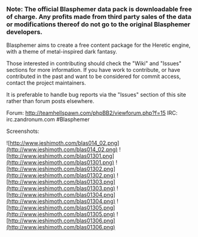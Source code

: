 ### Note: The official Blasphemer data pack is downloadable free of charge.  Any profits made from third party sales of the data or modifications thereof do not go to the original Blasphemer developers. ###

Blasphemer aims to create a free content package for the Heretic engine, with a theme of metal-inspired dark fantasy.

Those interested in contributing should check the "Wiki" and "Issues" sections for more information.  If you have work to contribute, or have contributed in the past and want to be considered for commit access, contact the project maintainers.

It is preferable to handle bug reports via the "Issues" section of this site rather than forum posts elsewhere.

Forum: http://teamhellspawn.com/phpBB2/viewforum.php?f=15
IRC: irc.zandronum.com #Blasphemer

Screenshots:

![http://www.jeshimoth.com/blas014_02.png](http://www.jeshimoth.com/blas014_02.png)
![http://www.jeshimoth.com/blas01301.png](http://www.jeshimoth.com/blas01301.png)
![http://www.jeshimoth.com/blas01302.png](http://www.jeshimoth.com/blas01302.png)
![http://www.jeshimoth.com/blas01303.png](http://www.jeshimoth.com/blas01303.png)
![http://www.jeshimoth.com/blas01304.png](http://www.jeshimoth.com/blas01304.png)
![http://www.jeshimoth.com/blas01305.png](http://www.jeshimoth.com/blas01305.png)
![http://www.jeshimoth.com/blas01306.png](http://www.jeshimoth.com/blas01306.png)